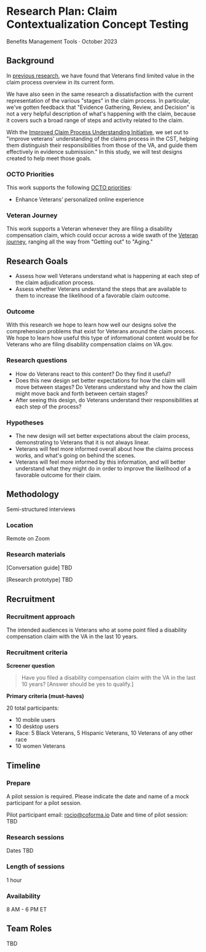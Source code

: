 # Research Plan: Claim Contextualization Concept Testing

Benefits Management Tools · October 2023

## Background
In [previous research](https://github.com/department-of-veterans-affairs/va.gov-team/blob/master/products/claim-appeal-status/research/2023-05-Evidence-Submission/research-findings.md#secondary-findings), we have found that Veterans find limited value in the claim process overview in its current form. 

We have also seen in the same research a dissatisfaction with the current representation of the various "stages" in the claim process. In particular, we've gotten feedback that "Evidence Gathering, Review, and Decision" is not a very helpful description of what's happening with the claim, because it covers such a broad range of steps and activity related to the claim. 

With the [Improved Claim Process Understanding Initiative](https://github.com/department-of-veterans-affairs/va.gov-team/blob/master/products/claim-appeal-status/CST%20Product/Improved%20Claims%20Process%20Understanding%20Initiative.md), we set out to "improve veterans' understanding of the claims process in the CST, helping them distinguish their responsibilities from those of the VA, and guide them effectively in evidence submission." In this study, we will test designs created to help meet those goals. 

### OCTO Priorities 

This work supports the following [OCTO priorities](https://github.com/department-of-veterans-affairs/va.gov-team/blob/master/strategy/OCTO-DE%20Priorities%202023.md):
- Enhance Veterans’ personalized online experience

### Veteran Journey
This work supports a Veteran whenever they are filing a disability compensation claim, which could occur across a wide swath of the [Veteran journey](https://github.com/department-of-veterans-affairs/va.gov-team/blob/master/platform/design/va-product-journey-maps/Veteran%20Journey%20Map.pdf), ranging all the way from "Getting out" to "Aging."

## Research Goals

- Assess how well Veterans understand what is happening at each step of the claim adjudication process.
- Assess whether Veterans understand the steps that are available to them to increase the likelihood of a favorable claim outcome. 

### Outcome
With this research we hope to learn how well our designs solve the comprehension problems that exist for Veterans around the claim process. We hope to learn how useful this type of informational content would be for Veterans who are filing disability compensation claims on VA.gov.

### Research questions

- How do Veterans react to this content? Do they find it useful? 
- Does this new design set better expectations for how the claim will move between stages? Do Veterans understand why and how the claim might move back and forth between certain stages?
- After seeing this design, do Veterans understand their responsibilities at each step of the process?

### Hypotheses
- The new design will set better expectations about the claim process, demonstrating to Veterans that it is not always linear. 
- Veterans will feel more informed overall about how the claims process works, and what's going on behind the scenes.
- Veterans will feel more informed by this information, and will better understand what they might do in order to improve the likelihood of a favorable outcome for their claim.

## Methodology	
Semi-structured interviews

### Location
Remote on Zoom

### Research materials
[Conversation guide] TBD

[Research prototype] TBD
	
## Recruitment	

### Recruitment approach

The intended audiences is Veterans who at some point filed a disability compensation claim with the VA in the last 10 years.

### Recruitment criteria

**Screener question**
> Have you filed a disability compensation claim with the VA in the last 10 years? [Answer should be yes to qualify.]

**Primary criteria (must-haves)**

20 total participants:

- 10 mobile users
- 10 desktop users
- Race: 5 Black Veterans, 5 Hispanic Veterans, 10 Veterans of any other race
- 10 women Veterans

## Timeline


### Prepare

A pilot session is required. Please indicate the date and name of a mock participant for a pilot session.

Pilot participant email: rocio@coforma.io
Date and time of pilot session: TBD

### Research sessions
Dates TBD

### Length of sessions
1 hour

### Availability
8 AM - 6 PM ET
	
## Team Roles	
TBD
